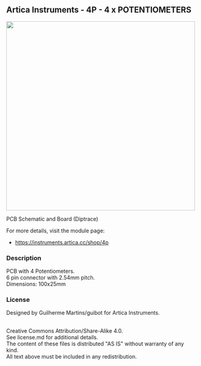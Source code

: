 ## Artica Instruments - 4P - 4 x POTENTIOMETERS


<img src="http://drive.google.com/uc?export=view&id=1SVTAsK5ETyfz-THWSMVEwkmY0UYaTWiE" width="500px"><br/>

PCB Schematic and Board (Diptrace)

For more details, visit the module page:
*	https://instruments.artica.cc/shop/4p

### Description

PCB with 4 Potentiometers.<br/>
6 pin connector with 2.54mm pitch.<br/>
Dimensions: 100x25mm<br/>

### License

Designed by Guilherme Martins/guibot for Artica Instruments.<br/><br/>

Creative Commons Attribution/Share-Alike 4.0.<br/>
See license.md for additional details.<br/>
The content of these files is distributed "AS IS" without warranty of any kind.<br/>
All text above must be included in any redistribution.
